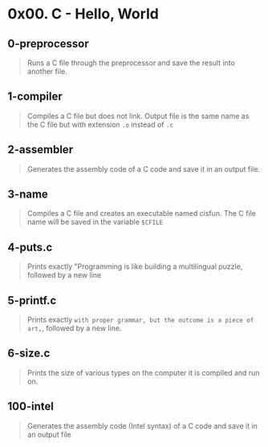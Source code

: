 # 0x00. C - Hello, World

## 0-preprocessor
> Runs a C file through the preprocessor and save the result into another file.

## 1-compiler
> Compiles a C file but does not link. Output file is the same name as the C file but with extension ```.o``` instead of ```.c```

## 2-assembler
> Generates the assembly code of a C code and save it in an output file.

## 3-name
> Compiles a C file and creates an executable named cisfun.
> The C file name will be saved in the variable ```$CFILE```

## 4-puts.c
> Prints exactly "Programming is like building a multilingual puzzle, followed by a new line

## 5-printf.c
> Prints exactly ```with proper grammar, but the outcome is a piece of art,```, followed by a new line.

## 6-size.c
> Prints the size of various types on the computer it is compiled and run on.

## 100-intel
> Generates the assembly code (Intel syntax) of a C code and save it in an output file
